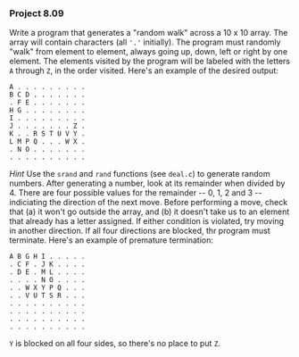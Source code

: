 ### Project 8.09
Write a program that generates a "random walk" across a 10 x 10 array. The array
will contain characters (all `'.'` initially). The program must randomly "walk"
from element to element, always going up, down, left or right by one element.
The elements visited by the program will be labeled with the letters `A` through
`Z`, in the order visited. Here's an example of the desired output:

```
A . . . . . . . . .
B C D . . . . . . .
. F E . . . . . . .
H G . . . . . . . .
I . . . . . . . . .
J . . . . . . . Z .
K . . R S T U V Y .
L M P Q . . . W X .
. N O . . . . . . .
. . . . . . . . . .
```

*Hint* Use the `srand` and `rand` functions (see `deal.c`) to generate random
numbers. After generating a number, look at its remainder when divided by 4.
There are four possible values for the remainder -- 0, 1, 2 and 3 -- indiciating
the direction of the next move. Before performing a move, check that (a) it
won't go outside the array, and (b) it doesn't take us to an element that
already has a letter assigned. If either condition is violated, try moving in
another direction. If all four directions are blocked, thr program must
terminate. Here's an example of premature termination:

```
A B G H I . . . . .
. C F . J K . . . .
. D E . M L . . . .
. . . . N O . . . .
. . W X Y P Q . . .
. . V U T S R . . .
. . . . . . . . . .
. . . . . . . . . .
. . . . . . . . . .
. . . . . . . . . .
```

`Y` is blocked on all four sides, so there's no place to put `Z`.
